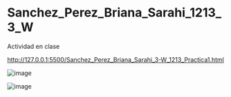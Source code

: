 # Sanchez_Perez_Briana_Sarahi_1213_3_W
Actividad en clase

http://127.0.0.1:5500/Sanchez_Perez_Briana_Sarahi_3-W_1213_Practica1.html

![image](https://github.com/user-attachments/assets/5beaff33-d3bd-4b86-bf3e-002e1e2a2d7c)


![image](https://github.com/user-attachments/assets/f98c50c3-3f64-4e8a-9f34-b31c86447716)
